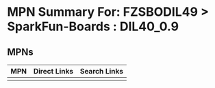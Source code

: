 



# MPN Summary For: FZSBODIL49 > SparkFun-Boards : DIL40_0.9

## MPNs
  

|MPN|Direct Links|Search Links|
| :--- | :--- | :--- |
||||
